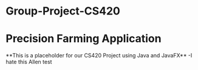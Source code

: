 # Group-Project-CS420


<h1>Precision Farming Application</h1>
**This is a placeholder for our CS420 Project using Java and JavaFX**
-I hate this
Allen test